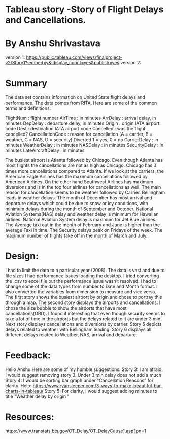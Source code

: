 
# Tableau story -Story of Flight Delays and Cancellations.
# By Anshu Shrivastava
version 1: https://public.tableau.com/views/finalproject-v2/Story1?:embed=y&:display_count=yes&publish=yes
version 2:
# Summary
The data set contains information on United State flight delays and performance. The data comes from RITA. Here are some of the common terms and definitions:

FlightNum :	flight number
AirTime : 	in minutes
ArrDelay : 	arrival delay, in minutes
DepDelay :	departure delay, in minutes
Origin : 	origin IATA airport code
Dest :	destination IATA airport code
Cancelled : 	was the flight cancelled?
CancellationCode	: reason for cancellation (A = carrier, B = weather, C = NAS, D = security)
Diverted	1 = yes, 0 = no
CarrierDelay :	in minutes
WeatherDelay :	in minutes
NASDelay :	in minutes
SecurityDelay	: in minutes
LateAircraftDelay	: in minutes

The busiest airport is Atlanta followed by Chicago. Even though Atlanta has most flights the cancellations are not as high as Chicago. Chicago has 3 times more cancellations compared to Atlanta.
If we look at the carriers, the American Eagle Airlines has the maximum cancellations followed by American Airlines. On the other hand Southwest Airlines has maximum diversions and is in the top four airlines for cancellations as well. The main reason for cancellation seems to be weather followed by Carrier.
Bellingham leads in weather delays. The month of December has most arrival and departure delays which could be due to snow or icy conditions, with minimum delays during the month of September and October.
National Aviation Systems(NAS) delay and weather delay is minimum for Hawaiian airlines. National Aviation System delay is maximum for Jet Blue airlines.
The Average taxi out in the month of February and June is higher than the average Taxi in time.
The Security delays peak on Fridays of the week. The maximum number of flights take off in the month of March and July.

# Design: 
I had to limit the data to a particular year (2008). The data is vast and due to file sizes I had performance issues loading the desktop. I tried converting the .csv to excel file but the performance issue wasn't resolved. I had to change some of the data types from number to Date and Month format.  I also converted the variables from dimension to measure and vice versa. The first story shows the busiest airport by origin and chose to portray this through a map. The second story displays the airports and cancellations. I chose the size bubble to show the airports that have most cancellations(ORD). I found it interesting that even though security seems to take a lot of time in the airports but the delays related to it are under 3 min. Next story displays cancellations and diversions by carrier. Story 5 depicts delays related to weather with Bellingham leading. Story 6 displays all different delays related to Weather, NAS, arrival and departure.

# Feedback: 

Hello Anshu
Here are some of my humble suggestions:
Story 3:
I am afraid, I would suggest removing story 3. Under 3 min delay does not add a much
Story 4:
I would be sorting bar graph under "Cancellation Reasons"  for clarity.
Help: https://www.ryansleeper.com/3-ways-to-make-beautiful-bar-charts-in-tableau/
Story 5:
For clarity, I would suggest adding minutes to  title "Weather delay by origin "


# Resources: 
https://www.transtats.bts.gov/OT_Delay/OT_DelayCause1.asp?pn=1


